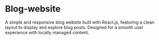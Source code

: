 # Blog-website
A simple and responsive blog website built with React.js, featuring a clean layout to display and explore blog posts. Designed for a smooth user experience with locally managed content.
